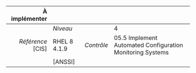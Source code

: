 
|           À implémenter    |    |    |    |
|----------------:|:---|---:|:---|
|                 |*Niveau*|| 4 |
|*Référence* [CIS]| RHEL 8 4.1.9 |*Contrôle*| 05.5 Implement Automated Configuration Monitoring Systems |
|                 |[ANSSI] ||  |

